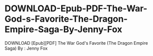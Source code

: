 # DOWNLOAD-Epub-PDF-The-War-God-s-Favorite-The-Dragon-Empire-Saga-By-Jenny-Fox
DOWNLOAD [Epub][PDF] The War God's Favorite (The Dragon Empire Saga) By : Jenny Fox
